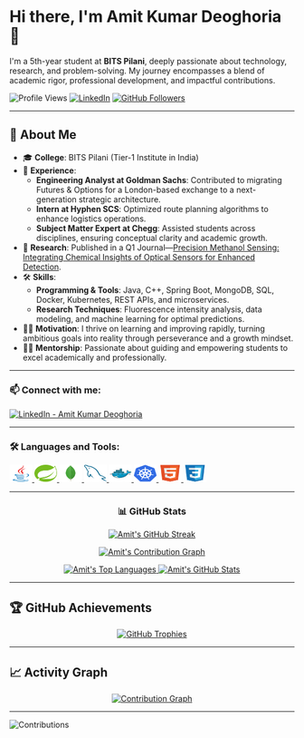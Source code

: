 # Hi there, I'm Amit Kumar Deoghoria 👋

I'm a 5th-year student at **BITS Pilani**, deeply passionate about technology, research, and problem-solving. My journey encompasses a blend of academic rigor, professional development, and impactful contributions.

![Profile Views](https://komarev.com/ghpvc/?username=AmitKumarDeoghoria&color=blue&style=flat)
[![LinkedIn](https://img.shields.io/badge/LinkedIn-amitkdeoghoria-blue?logo=linkedin&logoColor=white)](https://www.linkedin.com/in/amitkdeoghoria/)
[![GitHub Followers](https://img.shields.io/github/followers/AmitKumarDeoghoria?label=Followers&style=social)](https://github.com/AmitKumarDeoghoria?tab=followers)

---

## 🚀 About Me
- 🎓 **College**: BITS Pilani (Tier-1 Institute in India)
- 🏢 **Experience**:
  - **Engineering Analyst at Goldman Sachs**: Contributed to migrating Futures & Options for a London-based exchange to a next-generation strategic architecture.
  - **Intern at Hyphen SCS**: Optimized route planning algorithms to enhance logistics operations.
  - **Subject Matter Expert at Chegg**: Assisted students across disciplines, ensuring conceptual clarity and academic growth.
- 🧪 **Research**: Published in a Q1 Journal—[Precision Methanol Sensing: Integrating Chemical Insights of Optical Sensors for Enhanced Detection](https://doi.org/10.1007/s10895-024-03860-0).
- 🛠 **Skills**:
  - **Programming & Tools**: Java, C++, Spring Boot, MongoDB, SQL, Docker, Kubernetes, REST APIs, and microservices.
  - **Research Techniques**: Fluorescence intensity analysis, data modeling, and machine learning for optimal predictions.
- 🧗‍♂️ **Motivation**: I thrive on learning and improving rapidly, turning ambitious goals into reality through perseverance and a growth mindset.
- 👨‍🏫 **Mentorship**: Passionate about guiding and empowering students to excel academically and professionally.

---

<h3 align="left">📫 Connect with me:</h3>  
<p align="left">  
<a href="https://www.linkedin.com/in/amitkdeoghoria/" target="blank">
  <img align="center" src="https://raw.githubusercontent.com/rahuldkjain/github-profile-readme-generator/master/src/images/icons/Social/linked-in-alt.svg" alt="LinkedIn - Amit Kumar Deoghoria" height="30" width="40" />
</a>  
</p>  

---

<h3 align='left'>🛠 Languages and Tools:</h3>  
<p align='left'>  
  <a href="https://www.java.com/" target="_blank" rel="noreferrer">
    <img src="https://raw.githubusercontent.com/devicons/devicon/master/icons/java/java-original.svg" alt="Java" height="30" width="40"/>
  </a>  
  <a href="https://spring.io/projects/spring-boot" target="_blank" rel="noreferrer">
    <img src="https://raw.githubusercontent.com/devicons/devicon/master/icons/spring/spring-original.svg" alt="Spring Boot" height="30" width="40"/>
  </a>  
  <a href="https://www.mongodb.com/" target="_blank" rel="noreferrer">
    <img src="https://raw.githubusercontent.com/devicons/devicon/master/icons/mongodb/mongodb-original.svg" alt="MongoDB" height="30" width="40"/>
  </a>  
  <a href="https://www.mysql.com/" target="_blank" rel="noreferrer">
    <img src="https://raw.githubusercontent.com/devicons/devicon/master/icons/mysql/mysql-original.svg" alt="MySQL" height="30" width="40"/>
  </a>  
  <a href="https://www.docker.com/" target="_blank" rel="noreferrer">
    <img src="https://raw.githubusercontent.com/devicons/devicon/master/icons/docker/docker-original.svg" alt="Docker" height="30" width="40"/>
  </a>  
  <a href="https://kubernetes.io/" target="_blank" rel="noreferrer">
    <img src="https://raw.githubusercontent.com/devicons/devicon/master/icons/kubernetes/kubernetes-plain.svg" alt="Kubernetes" height="30" width="40"/>
  </a>  
  <a href="https://developer.mozilla.org/en-US/docs/Web/HTML" target="_blank" rel="noreferrer">
    <img src="https://raw.githubusercontent.com/devicons/devicon/master/icons/html5/html5-original.svg" alt="HTML" height="30" width="40"/>
  </a>  
  <a href="https://developer.mozilla.org/en-US/docs/Web/CSS" target="_blank" rel="noreferrer">
    <img src="https://raw.githubusercontent.com/devicons/devicon/master/icons/css3/css3-original.svg" alt="CSS" height="30" width="40"/>
  </a>  
</p>  

---

<h3 align="center">📊 GitHub Stats</h3>  
<p align="center">  
  <a href="https://github.com/AmitKumarDeoghoria">
    <img src="https://github-readme-streak-stats.herokuapp.com/?user=AmitKumarDeoghoria&theme=radical&border=7F3FBF&background=0D1117" alt="Amit's GitHub Streak" />
  </a>  
</p>  

<p align="center">  
  <a href="https://github.com/AmitKumarDeoghoria">
    <img src="https://github-profile-summary-cards.vercel.app/api/cards/profile-details?username=AmitKumarDeoghoria&theme=radical" alt="Amit's Contribution Graph" />
  </a>  
</p>  

<p align="center">  
  <a href="https://github.com/AmitKumarDeoghoria">
    <img alt="Amit's Top Languages" src="https://denvercoder1-github-readme-stats.vercel.app/api/top-langs/?username=AmitKumarDeoghoria&langs_count=8&layout=compact&theme=react&border_color=7F3FBF&bg_color=0D1117&title_color=F85D7F&icon_color=F8D866" height="192px" width="49.5%"/>
  </a>  
  <a href="https://github.com/AmitKumarDeoghoria">
    <img alt="Amit's GitHub Stats" src="https://denvercoder1-github-readme-stats.vercel.app/api?username=AmitKumarDeoghoria&show_icons=true&count_private=true&theme=react&border_color=7F3FBF&bg_color=0D1117&title_color=F85D7F&icon_color=F8D866" height="192px" width="49.5%"/>
  </a>  
</p>  

---

## 🏆 GitHub Achievements
<p align="center">
  <a href="https://github.com/AmitKumarDeoghoria">
    <img alt="GitHub Trophies" src="https://github-profile-trophy.vercel.app/?username=AmitKumarDeoghoria&theme=radical&no-frame=true&column=7" />
  </a>
</p>

---

## 📈 Activity Graph
<p align="center">
  <a href="https://github.com/AmitKumarDeoghoria">
    <img alt="Contribution Graph" src="https://github-readme-activity-graph.vercel.app/graph?username=AmitKumarDeoghoria&theme=radical" />
  </a>
</p>

---




![Contributions](https://ssr-contributions-svg.vercel.app/_/AmitKumarDeoghoria?chart=3dbar&gap=0.6&scale=2&gradient=true&flatten=1&animation=wave&animation_duration=3&animation_delay=0.03&animation_amplitude=24&animation_frequency=0.1&animation_wave_center=19_3&format=svg&weeks=40)
